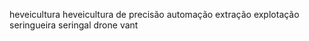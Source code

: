 heveicultura
heveicultura de precisão
automação
extração
explotação
seringueira
seringal
drone
vant
